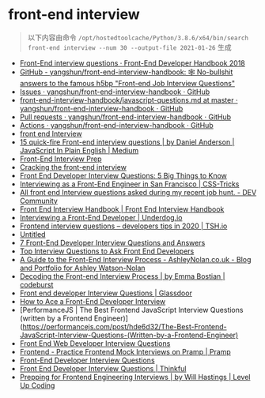
front-end interview
===================


> 以下内容由命令 `/opt/hostedtoolcache/Python/3.8.6/x64/bin/search front-end interview --num 30 --output-file 2021-01-26` 生成

- [Front-End interview questions · Front-End Developer Handbook 2018](https://frontendmasters.com/books/front-end-handbook/2018/practice/interview-q.html)
- [GitHub - yangshun/front-end-interview-handbook: 🕸  No-bullshit answers to the famous h5bp "Front-end Job Interview Questions"](https://github.com/yangshun/front-end-interview-handbook)
- [Issues · yangshun/front-end-interview-handbook · GitHub](https://github.com/yangshun/front-end-interview-handbook/issues)
- [front-end-interview-handbook/javascript-questions.md at master · yangshun/front-end-interview-handbook · GitHub](https://github.com/yangshun/front-end-interview-handbook/blob/master/contents/en/javascript-questions.md)
- [Pull requests · yangshun/front-end-interview-handbook · GitHub](https://github.com/yangshun/front-end-interview-handbook/pulls)
- [Actions · yangshun/front-end-interview-handbook · GitHub](https://github.com/yangshun/front-end-interview-handbook/actions)
- [front end Interview](https://thatjsdude.com/interview/)
- [15 quick-fire Front-end interview questions | by Daniel Anderson | JavaScript In Plain English | Medium](https://medium.com/javascript-in-plain-english/15-quick-fire-front-end-interview-questions-bb4d83d0817c)
- [Front-End Interview Prep](https://www.udacity.com/course/front-end-interview-prep--ud250)
- [Cracking the front-end interview](https://www.freecodecamp.org/news/cracking-the-front-end-interview-9a34cd46237/)
- [Front End Developer Interview Questions: 5 Big Things to Know](https://insights.dice.com/2020/04/03/front-end-developer-interview-questions-5-big-things-know/)
- [
    Interviewing as a Front-End Engineer in San Francisco | CSS-Tricks  ](https://css-tricks.com/interviewing-front-end-engineer-san-francisco/)
- [All front end Interview questions asked during my recent job hunt. - DEV Community](https://dev.to/devabhijeet/all-front-end-interview-questions-asked-during-my-recent-job-hunt-1kge)
- [Front End Interview Handbook | Front End Interview Handbook](https://yangshun.github.io/front-end-interview-handbook/)
- [Interviewing a Front-End Developer | Underdog.io](https://underdog.io/blog/interviewing-a-front-end-developer)
- [Frontend interview questions – developers tips in 2020 | TSH.io](https://tsh.io/blog/frontend-interview-questions/)
- [Untitled](https://www.educative.io/track/ace-the-front-end-interview)
- [7 Front-End Developer Interview Questions and Answers](https://www.indeed.com/hire/interview-questions/front-end-developer)
- [Top Interview Questions to Ask Front End Developers](https://business.linkedin.com/talent-solutions/resources/interviewing-talent/front-end-developer)
- [A Guide to the Front-End Interview Process - AshleyNolan.co.uk - Blog and Portfolio for Ashley Watson-Nolan](https://ashleynolan.co.uk/blog/a-guide-to-front-end-interviews)
- [Decoding the Front-end Interview Process | by Emma Bostian | codeburst](https://codeburst.io/de-coding-the-front-end-development-interview-process-9601bc4c71e5)
- [Front end developer Interview Questions | Glassdoor](https://www.glassdoor.com/Interview/front-end-developer-interview-questions-SRCH_KO0,19.htm)
- [How to Ace a Front-End Developer Interview](https://html.com/resources/front-end-dev-interview/)
- [PerformanceJS | The Best Frontend JavaScript Interview Questions (written by a Frontend Engineer)](https://performancejs.com/post/hde6d32/The-Best-Frontend-JavaScript-Interview-Questions-(Written-by-a-Frontend-Engineer)
- [Front End Web Developer Interview Questions](https://resources.workable.com/front-end-web-developer-interview-questions)
- [Frontend - Practice Frontend Mock Interviews on Pramp | Pramp](https://www.pramp.com/dev/uc-frontend)
- [Front-End Developer Interview Questions](https://fullscale.io/blog/front-end-developer-interview-questions/)
- [Front End Developer Interview Questions | Thinkful](https://www.thinkful.com/blog/front-end-developer-interview-questions/)
- [Prepping for Frontend Engineering Interviews | by Will Hastings | Level Up Coding](https://levelup.gitconnected.com/prepping-for-frontend-engineering-interviews-a05c65e29061)
